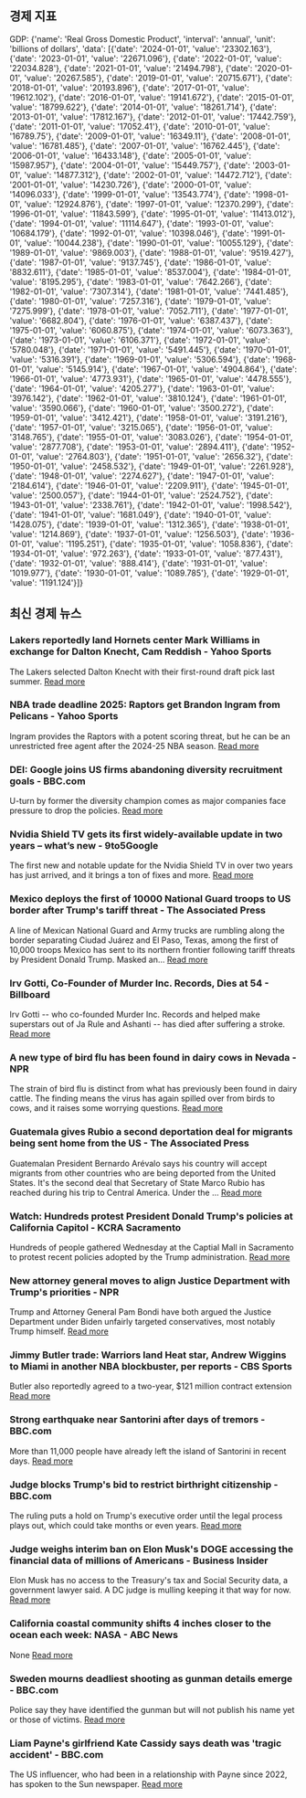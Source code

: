 ## 경제 지표

<!-- ECONOMIC-DATA-START -->
GDP: {'name': 'Real Gross Domestic Product', 'interval': 'annual', 'unit': 'billions of dollars', 'data': [{'date': '2024-01-01', 'value': '23302.163'}, {'date': '2023-01-01', 'value': '22671.096'}, {'date': '2022-01-01', 'value': '22034.828'}, {'date': '2021-01-01', 'value': '21494.798'}, {'date': '2020-01-01', 'value': '20267.585'}, {'date': '2019-01-01', 'value': '20715.671'}, {'date': '2018-01-01', 'value': '20193.896'}, {'date': '2017-01-01', 'value': '19612.102'}, {'date': '2016-01-01', 'value': '19141.672'}, {'date': '2015-01-01', 'value': '18799.622'}, {'date': '2014-01-01', 'value': '18261.714'}, {'date': '2013-01-01', 'value': '17812.167'}, {'date': '2012-01-01', 'value': '17442.759'}, {'date': '2011-01-01', 'value': '17052.41'}, {'date': '2010-01-01', 'value': '16789.75'}, {'date': '2009-01-01', 'value': '16349.11'}, {'date': '2008-01-01', 'value': '16781.485'}, {'date': '2007-01-01', 'value': '16762.445'}, {'date': '2006-01-01', 'value': '16433.148'}, {'date': '2005-01-01', 'value': '15987.957'}, {'date': '2004-01-01', 'value': '15449.757'}, {'date': '2003-01-01', 'value': '14877.312'}, {'date': '2002-01-01', 'value': '14472.712'}, {'date': '2001-01-01', 'value': '14230.726'}, {'date': '2000-01-01', 'value': '14096.033'}, {'date': '1999-01-01', 'value': '13543.774'}, {'date': '1998-01-01', 'value': '12924.876'}, {'date': '1997-01-01', 'value': '12370.299'}, {'date': '1996-01-01', 'value': '11843.599'}, {'date': '1995-01-01', 'value': '11413.012'}, {'date': '1994-01-01', 'value': '11114.647'}, {'date': '1993-01-01', 'value': '10684.179'}, {'date': '1992-01-01', 'value': '10398.046'}, {'date': '1991-01-01', 'value': '10044.238'}, {'date': '1990-01-01', 'value': '10055.129'}, {'date': '1989-01-01', 'value': '9869.003'}, {'date': '1988-01-01', 'value': '9519.427'}, {'date': '1987-01-01', 'value': '9137.745'}, {'date': '1986-01-01', 'value': '8832.611'}, {'date': '1985-01-01', 'value': '8537.004'}, {'date': '1984-01-01', 'value': '8195.295'}, {'date': '1983-01-01', 'value': '7642.266'}, {'date': '1982-01-01', 'value': '7307.314'}, {'date': '1981-01-01', 'value': '7441.485'}, {'date': '1980-01-01', 'value': '7257.316'}, {'date': '1979-01-01', 'value': '7275.999'}, {'date': '1978-01-01', 'value': '7052.711'}, {'date': '1977-01-01', 'value': '6682.804'}, {'date': '1976-01-01', 'value': '6387.437'}, {'date': '1975-01-01', 'value': '6060.875'}, {'date': '1974-01-01', 'value': '6073.363'}, {'date': '1973-01-01', 'value': '6106.371'}, {'date': '1972-01-01', 'value': '5780.048'}, {'date': '1971-01-01', 'value': '5491.445'}, {'date': '1970-01-01', 'value': '5316.391'}, {'date': '1969-01-01', 'value': '5306.594'}, {'date': '1968-01-01', 'value': '5145.914'}, {'date': '1967-01-01', 'value': '4904.864'}, {'date': '1966-01-01', 'value': '4773.931'}, {'date': '1965-01-01', 'value': '4478.555'}, {'date': '1964-01-01', 'value': '4205.277'}, {'date': '1963-01-01', 'value': '3976.142'}, {'date': '1962-01-01', 'value': '3810.124'}, {'date': '1961-01-01', 'value': '3590.066'}, {'date': '1960-01-01', 'value': '3500.272'}, {'date': '1959-01-01', 'value': '3412.421'}, {'date': '1958-01-01', 'value': '3191.216'}, {'date': '1957-01-01', 'value': '3215.065'}, {'date': '1956-01-01', 'value': '3148.765'}, {'date': '1955-01-01', 'value': '3083.026'}, {'date': '1954-01-01', 'value': '2877.708'}, {'date': '1953-01-01', 'value': '2894.411'}, {'date': '1952-01-01', 'value': '2764.803'}, {'date': '1951-01-01', 'value': '2656.32'}, {'date': '1950-01-01', 'value': '2458.532'}, {'date': '1949-01-01', 'value': '2261.928'}, {'date': '1948-01-01', 'value': '2274.627'}, {'date': '1947-01-01', 'value': '2184.614'}, {'date': '1946-01-01', 'value': '2209.911'}, {'date': '1945-01-01', 'value': '2500.057'}, {'date': '1944-01-01', 'value': '2524.752'}, {'date': '1943-01-01', 'value': '2338.761'}, {'date': '1942-01-01', 'value': '1998.542'}, {'date': '1941-01-01', 'value': '1681.049'}, {'date': '1940-01-01', 'value': '1428.075'}, {'date': '1939-01-01', 'value': '1312.365'}, {'date': '1938-01-01', 'value': '1214.869'}, {'date': '1937-01-01', 'value': '1256.503'}, {'date': '1936-01-01', 'value': '1195.251'}, {'date': '1935-01-01', 'value': '1058.836'}, {'date': '1934-01-01', 'value': '972.263'}, {'date': '1933-01-01', 'value': '877.431'}, {'date': '1932-01-01', 'value': '888.414'}, {'date': '1931-01-01', 'value': '1019.977'}, {'date': '1930-01-01', 'value': '1089.785'}, {'date': '1929-01-01', 'value': '1191.124'}]}
<!-- ECONOMIC-DATA-END -->
## 최신 경제 뉴스

<!-- NEWS-START -->
### Lakers reportedly land Hornets center Mark Williams in exchange for Dalton Knecht, Cam Reddish - Yahoo Sports
The Lakers selected Dalton Knecht with their first-round draft pick last summer.
[Read more](https://sports.yahoo.com/lakers-reportedly-land-hornets-center-mark-williams-in-exchange-for-dalton-knecht-cam-reddish-052023610.html)

### NBA trade deadline 2025: Raptors get Brandon Ingram from Pelicans - Yahoo Sports
Ingram provides the Raptors with a potent scoring threat, but he can be an unrestricted free agent after the 2024-25 NBA season.
[Read more](https://sports.yahoo.com/nba-trade-deadline-2025-raptors-get-brandon-ingram-from-pelicans-044231135.html)

### DEI: Google joins US firms abandoning diversity recruitment goals - BBC.com
U-turn by former the diversity champion comes as major companies face pressure to drop the policies.
[Read more](https://www.bbc.com/news/articles/c3rw3e5je5po)

### Nvidia Shield TV gets its first widely-available update in two years – what’s new - 9to5Google
The first new and notable update for the Nvidia Shield TV in over two years has just arrived, and it brings a ton of fixes and more.
[Read more](http://9to5google.com/2025/02/05/nvidia-shield-tv-9-2-update-changelog/)

### Mexico deploys the first of 10000 National Guard troops to US border after Trump's tariff threat - The Associated Press
A line of Mexican National Guard and Army trucks are rumbling along the border separating Ciudad Juárez and El Paso, Texas, among the first of 10,000 troops Mexico has sent to its northern frontier following tariff threats by President Donald Trump. Masked an…
[Read more](https://apnews.com/article/national-guard-mexico-border-ciudad-juarez-sheinbaum-b26e9d359f4f17b60925bd3935d169d3)

### Irv Gotti, Co-Founder of Murder Inc. Records, Dies at 54 - Billboard
Irv Gotti -- who co-founded Murder Inc. Records and helped make superstars out of Ja Rule and Ashanti -- has died after suffering a stroke.
[Read more](http://www.billboard.com/music/rb-hip-hop/irv-gotti-dead-murder-inc-1235893747/)

### A new type of bird flu has been found in dairy cows in Nevada - NPR
The strain of bird flu is distinct from what has previously been found in dairy cattle. The finding means the virus has again spilled over from birds to cows, and it raises some worrying questions.
[Read more](https://www.npr.org/sections/shots-health-news/2025/02/05/nx-s1-5286265/bird-flu-cow-cattle-nevada)

### Guatemala gives Rubio a second deportation deal for migrants being sent home from the US - The Associated Press
Guatemalan President Bernardo Arévalo says his country will accept migrants from other countries who are being deported from the United States. It's the second deal that Secretary of State Marco Rubio has reached during his trip to Central America. Under the …
[Read more](https://apnews.com/article/rubio-guatemala-trump-immigration-migrants-3cae5b616e1535e480e4f68c2641868c)

### Watch: Hundreds protest President Donald Trump's policies at California Capitol - KCRA Sacramento
Hundreds of people gathered Wednesday at the Captial Mall in Sacramento to protest recent policies adopted by the Trump administration.
[Read more](https://www.kcra.com/article/sacramento-protest-trump-capital-50501-movement/63679306)

### New attorney general moves to align Justice Department with Trump's priorities - NPR
Trump and Attorney General Pam Bondi have both argued the Justice Department under Biden unfairly targeted conservatives, most notably Trump himself.
[Read more](https://www.npr.org/2025/02/05/g-s1-46698/attorney-general-memos-weaponization-trump)

### Jimmy Butler trade: Warriors land Heat star, Andrew Wiggins to Miami in another NBA blockbuster, per reports - CBS Sports
Butler also reportedly agreed to a two-year, $121 million contract extension
[Read more](https://www.cbssports.com/nba/news/jimmy-butler-trade-warriors-land-heat-star-andrew-wiggins-to-miami-in-another-nba-blockbuster-per-reports/)

### Strong earthquake near Santorini after days of tremors - BBC.com
More than 11,000 people have already left the island of Santorini in recent days.
[Read more](https://www.bbc.com/news/articles/ce8jlm6rm9qo)

### Judge blocks Trump's bid to restrict birthright citizenship - BBC.com
The ruling puts a hold on Trump's executive order until the legal process plays out, which could take months or even years.
[Read more](https://www.bbc.com/news/articles/cvg8kk9j3j0o)

### Judge weighs interim ban on Elon Musk's DOGE accessing the financial data of millions of Americans - Business Insider
Elon Musk has no access to the Treasury's tax and Social Security data, a government lawyer said. A DC judge is mulling keeping it that way for now.
[Read more](https://www.businessinsider.com/judge-weighs-ban-musk-doge-accessing-americans-fiscal-data-2025-2)

### California coastal community shifts 4 inches closer to the ocean each week: NASA - ABC News
None
[Read more](https://abcnews.go.com/US/california-coastal-community-shifts-4-inches-closer-ocean/story?id\\u003d118493997)

### Sweden mourns deadliest shooting as gunman details emerge - BBC.com
Police say they have identified the gunman but will not publish his name yet or those of victims.
[Read more](https://www.bbc.com/news/articles/czdl72j3j6go)

### Liam Payne's girlfriend Kate Cassidy says death was 'tragic accident' - BBC.com
The US influencer, who had been in a relationship with Payne since 2022, has spoken to the Sun newspaper.
[Read more](https://www.bbc.com/news/articles/cgrnll1w8rqo)

<!-- NEWS-END -->
